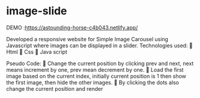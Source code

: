 # image-slide

DEMO :https://astounding-horse-c4b043.netlify.app/


Developed a responsive website for Simple Image
Carousel using Javascript where images can be
displayed in a slider.
Technologies used:
 Html
 Css
 Java script

Pseudo Code: 
 Change the current position by clicking prev and next, next means
increment by one, prev mean decrement by one.
 Load the first image based on the current index, initially current
position is 1 then show the first image, then hide the other images.
 By clicking the dots also change the current position and render

